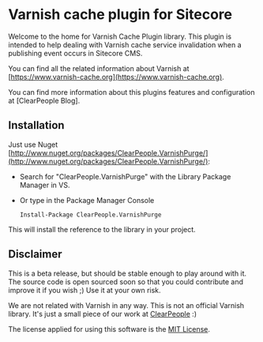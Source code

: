 # Varnish cache plugin for Sitecore

Welcome to the home for Varnish Cache Plugin library. This plugin is intended to help dealing with Varnish cache service invalidation when a publishing event occurs in Sitecore CMS.

You can find all the related information about Varnish at [https://www.varnish-cache.org](https://www.varnish-cache.org).

You can find more information about this plugins features and configuration at [ClearPeople Blog].

## Installation

Just use Nuget [http://www.nuget.org/packages/ClearPeople.VarnishPurge/](http://www.nuget.org/packages/ClearPeople.VarnishPurge/): 

* Search for "ClearPeople.VarnishPurge" with the Library Package Manager in VS.
* Or type in the Package Manager Console
	
	```Install-Package ClearPeople.VarnishPurge```

This will install the reference to the library in your project.

## Disclaimer ##
This is a beta release, but should be stable enough to play around with it. The source code is open sourced soon so that you could contribute and improve it if you wish ;) Use it at your own risk.

We are not related with Varnish in any way. This is not an official Varnish library. It's just a small piece of our work at [ClearPeople](http://www.clearpeople.com) :)

The license applied for using this software is the [MIT License](VarnishPurge/License.txt).